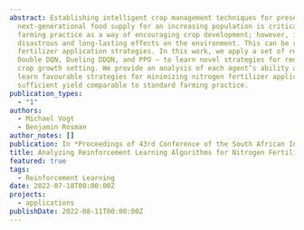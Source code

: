 ```yaml
---
abstract: Establishing intelligent crop management techniques for preserving the soil, while providing 
  next-generational food supply for an increasing population is critical. Nitrogen fertilizer is used in current
  farming practice as a way of encouraging crop development; however, its excessive use is found to have
  disastrous and long-lasting effects on the environment. This can be reduced through the optimization of 
  fertilizer application strategies. In this work, we apply a set of reinforcement learning algorithms – the DQN,
  Double DQN, Dueling DDQN, and PPO – to learn novel strategies for reducing this application in a simulated 
  crop growth setting. We provide an analysis of each agent’s ability and show that the Dueling DDQN agent can 
  learn favourable strategies for minimizing nitrogen fertilizer application amounts, while maintaining a 
  sufficient yield comparable to standard farming practice.
publication_types:
  - "1"
authors:
  - Michael Vogt
  - Benjamin Rosman
author_notes: []
publication: In *Proceedings of 43rd Conference of the South African Institute of Computer Scientists and Information Technologists*
title: Analyzing Reinforcement Learning Algorithms for Nitrogen Fertilizer Management in Simulated Crop Growth
featured: true
tags:
  - Reinforcement Learning
date: 2022-07-18T00:00:00Z
projects:
  - applications
publishDate: 2022-08-11T00:00:00Z
---
```

